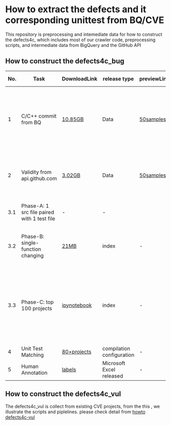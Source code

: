 # How to extract the defects and it corresponding unittest from BQ/CVE 

This repository is preprocessing and intemediate data for how to construct the defects4c, which includes most of our crawler code, preprocessing scripts, and intermediate data from BigQuery and the GitHub API

## How to construct the defects4c_bug

|No.|Task|DownloadLink|release type| previewLink|Size of commits|Drop Rate|Description 
|-|--|--|--|--|--|--|----|
|1|C/C++ commit from BQ| [ 10.85GB ](https://drive.google.com/file/d/1Wk0UoyoAAzR5A-yEQOp-WpMAx0EXFAi6/view?usp=sharing)| Data  | [50samples](https://drive.google.com/file/d/1YcLUpyN2xa6IA-I8jQv03BDE-MQnoPI3/view?usp=sharing) |38M |- | Time-range 2015-2023; high-star>200; Top 500 projects; Keywords filter; |
|2|Validity from api.github.com | [3.02GB](https://drive.google.com/file/d/1fu_ZQtei6v9ZWL0nhDor1TT7BFwf8tMp/view?usp=drive_link) | Data | [50samples](https://drive.google.com/drive/folders/1uMfv_VTdtzTmHZ5LAZQY2CXTzlG2LWR_?usp=drive_link)|9M| 76%| Both bug and patch commits are validated. eg: is-activate  |
|3.1|Phase-A: 1 src file paired with 1 test file| - |  - | | |src endswith “c/cpp/cc/hpp/h” and  test path contains “test”  |
|3.2|Phase-B: single-function changing| [21MB](https://drive.google.com/file/d/1aSfCgD-XQvntFqJUdWS0dB6EtqOa2cx5/view?usp=sharing) | index | - | A+B: ~76K |  91.6% |The changing in src file only happened in single function. 
|3.3|Phase-C: top 100 projects| [ipynotebook](https://github.com/defects4c/howto_prepare_defects4c/blob/master/defects4c_bug/step3.3_selected_interest/select_top100_projects.ipynb) | index  | - | top 100 repos almost  21K commits|72.4% |Rank the top projects by commit size and select the top 100 repositories for manually configuring the compile flags
|4 |Unit Test Matching | [80+projects](https://github.com/defects4c/howto_prepare_defects4c/tree/master/defects4c_bug/step4_UT_matching) | compilation configuration  | - |3785 |91.3% |Paper Section 3.2 |
|5 |Human Annotation | [labels](https://github.com/defects4c/howto_prepare_defects4c/tree/master/defects4c_bug/step5_human_labeling)| Microsoft Excel released  | - |248 |93.4% |Paper Section 3.3 |



## How to construct the defects4c_vul

The defects4c_vul is collect from existing CVE projects, from the this , we illustrate the scripts and piplelines. please check detail from [howto defects4c-vul ](https://github.com/defects4c/howto_prepare_defects4c/tree/master/defects4c_vul)

